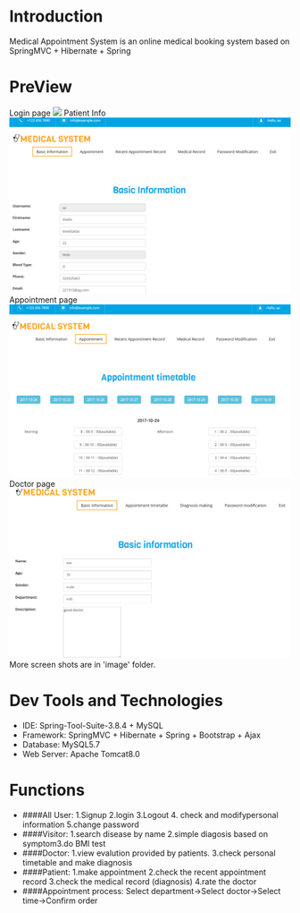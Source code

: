 # Introduction
Medical Appointment System is an online medical booking system based on SpringMVC + Hibernate + Spring

# PreView
Login page
![](<img src="/image/Login.PNG" alt="Login.PNG"/>)
Patient Info
<img src="/image/Patient_info.png" alt="Patient_info.png"/>
Appointment page
<img src="/image/Appoint_Time.PNG" alt="Appoint_Time.PNG"/>
Doctor page
<img src="/image/Doctor_info.PNG" alt="Doctor_info.PNG"/>
More screen shots are in 'image' folder.
# Dev Tools and Technologies
- IDE: Spring-Tool-Suite-3.8.4 + MySQL
- Framework: SpringMVC + Hibernate + Spring + Bootstrap + Ajax
- Database: MySQL5.7
- Web Server: Apache Tomcat8.0

  
# Functions
- ####All User: 
1.Signup 2.login 3.Logout 4. check and modifypersonal information 5.change password 
- ####Visitor: 
1.search disease by name 2.simple diagosis based on symptom3.do BMI test
- ####Doctor: 
1.view evalution provided by patients. 3.check personal timetable and make diagnosis 
- ####Patient: 
1.make appointment 2.check the recent appointment record 3.check the medical record (diagnosis) 4.rate the doctor 
- ####Appointment process: 
Select department->Select doctor->Select time->Confirm order

